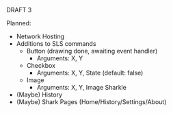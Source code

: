 DRAFT 3

Planned: 
- Network Hosting
- Additions to SLS commands
  - Button (drawing done, awaiting event handler)
    - Arguments: X, Y
  - Checkbox
    - Arguments: X, Y, State (default: false)
  - Image
    - Arguments: X, Y, Image Sharkle
- (Maybe) History
- (Maybe) Shark Pages (Home/History/Settings/About)
